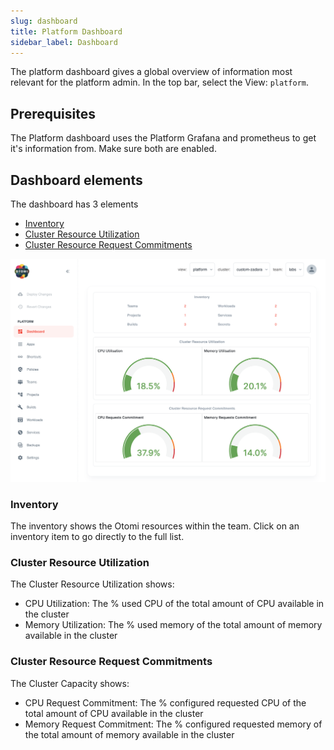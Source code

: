```yaml
---
slug: dashboard
title: Platform Dashboard
sidebar_label: Dashboard
---
```


The platform dashboard gives a global overview of information most relevant for the platform admin. In the top bar, select the View: `platform`.

## Prerequisites

The Platform dashboard uses the Platform Grafana and prometheus to get it's information from. Make sure both are enabled.

## Dashboard elements

The dashboard has 3 elements

- [Inventory](#inventory)
- [Cluster Resource Utilization](#cluster-resource-utilization)
- [Cluster Resource Request Commitments](#cluster-resource-request-commitments)

![Team dashboard](../../img/platform-dashboard.png)

### Inventory

The inventory shows the Otomi resources within the team. Click on an inventory item to go directly to the full list.

### Cluster Resource Utilization

The Cluster Resource Utilization shows:

- CPU Utilization: The % used CPU of the total amount of CPU available in the cluster
- Memory Utilization: The % used memory of the total amount of memory available in the cluster

### Cluster Resource Request Commitments

The Cluster Capacity shows:

- CPU Request Commitment: The % configured requested CPU of the total amount of CPU available in the cluster
- Memory Request Commitment: The % configured requested memory of the total amount of memory available in the cluster


